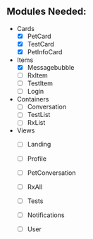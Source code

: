 
## Modules Needed:

- Cards
  - [X] PetCard
  - [x] TestCard
  - [x] PetInfoCard 
- Items
  - [x] Messagebubble
  - [ ] RxItem
  - [ ] TestItem
  - [ ] Login
- Containers
  - [ ] Conversation
  - [ ] TestList
  - [ ] RxList
- Views
  - [ ] Landing
  - [ ] Profile
  - [ ] PetConversation
  - [ ] RxAll
  - [ ] Tests
  - [ ] Notifications
  - [ ] User
    